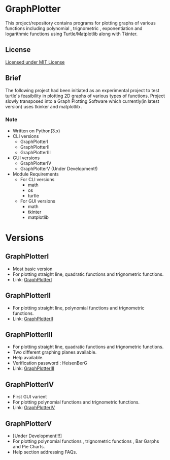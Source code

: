 # GraphPlotter
This project/repository contains programs for plotting graphs of various functions including polynomial , trignometric , exponentiation and logarithmic functions using Turtle/Matplotlib along with Tkinter.
## License
  [Licensed  under MIT License](https://github.com/YasirAhmad-EccentriX/GraphPlotter/blob/master/LICENSE)
## Brief
The following project had been initiated as an experimental project to test turtle's feasibility in plotting 2D graphs of various types of functions.
Project slowly transposed into a Graph Plotting Software which currently(in latest version) uses tkinker and matplotlib .

### Note
 * Written on Python(3.x)
 * CLI versions
   * GraphPlotterI
   * GraphPlotterII
   * GraphPlotterIII
 * GUI versions
   * GraphPlotterIV
   * GraphPlotterV (Under Development!)
 * Module Requirements
   * For CLI versions
     * math
     * os
     * turtle
   * For GUI versions
     * math
     * tkinter
     * matplotlib

# Versions
## GraphPlotterI
  * Most basic version
  * For plotting straight line, quadratic functions and trignometric functions.
  * Link: [GraphPlotterI](https://github.com/YasirAhmad-EccentriX/GraphPlotter/blob/master/GraphPlotter1.0.py)
## GraphPlotterII
  * For plotting straight line, polynomial functions and trignometric functions.
  * Link: [GraphPlotterII](https://github.com/YasirAhmad-EccentriX/GraphPlotter/blob/master/GraphPlotter2.0.py)
## GraphPlotterIII
  * For plotting straight line, quadratic functions and trignometric functions.
  * Two different graphing planes available.
  * Help available.
  * Verification password : HeisenBerG
  * Link: [GraphPlotterIII](https://github.com/YasirAhmad-EccentriX/GraphPlotter/blob/master/GraphPlotter3.0.py)
## GraphPlotterIV
  *  First GUI varient
  *  For plotting polynomial functions and trignometric functions.
  *  Link: [GraphPlotterIV](https://github.com/YasirAhmad-EccentriX/GraphPlotter/blob/master/GraphPlotter4.0(GP-IV).py)
## GraphPlotterV
  *  [Under Development!!!]
  *  For plotting polynomial functions , trignometric functions , Bar Garphs and Pie Charts.
  *  Help section addressing FAQs.
  
